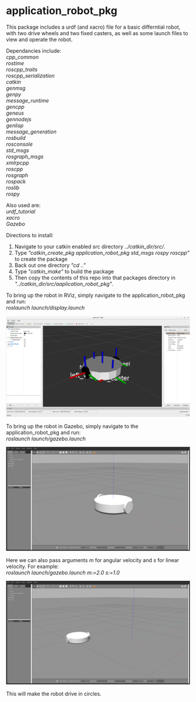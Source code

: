 # application_robot_pkg

This package includes a urdf (and xacro) file for a basic differntial robot, with two drive wheels and two fixed casters, as well as some launch files to view and operate the robot.

Dependancies include:  
*cpp_common  
rostime  
roscpp_traits  
roscpp_serialization  
catkin  
genmsg  
genpy  
message_runtime  
gencpp  
geneus  
gennodejs  
genlisp  
message_generation  
rosbuild  
rosconsole  
std_msgs  
rosgraph_msgs  
xmlrpcpp  
roscpp  
rosgraph  
rospack  
roslib  
rospy*  
  
Also used are:  
*urdf_tutorial  
xacro  
Gazebo*  

Directions to install:  
  
1. Navigate to your catkin enabled src directory _../catkin_dir/src/_.
2. Type _"catkin_create_pkg application_robot_pkg std_msgs rospy roscpp"_ to create the package
3. Back out one directory _"cd .."_
4. Type _"catkin_make"_ to build the package
5. Then copy the contents of this repo into that packages directory in _"../catkin_dir/src/aaplication_robot_pkg"_.  
  
To bring up the robot in RViz, simply navigate to the application_robot_pkg and run:  
_roslaunch launch/display.launch_  

![Alt](/images/RViz_screen.png "RViz View")  

To bring up the robot in Gazebo, simply navigate to the application_robot_pkg and run:  
_roslaunch launch/gazebo.launch_  

![Alt](/images/gazebo_screen.png "Gazebo View")  

Here we can also pass arguments _m_ for angular velocity and _s_ for linear velocity. For example:  
_roslaunch launch/gazebo.launch m:=2.0 s:=1.0_  


![Alt](/images/gazebo_screen_circle "Gazebo Circle Driving View")  

This will make the robot drive in circles.  

